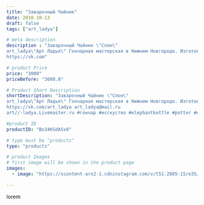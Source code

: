 ```yaml
---
title: "Заварочный Чайник"
date: 2018-10-13
draft: false
tags: ["art_ladya"]

# meta description
description : "Заварочный Чайник \"Слон\" 
art_ladya\"Арт Ладья\" Гончарная мастерская в Нижнем Новгороде. Изготовление керамики и мастер//-классы по обучению. 
https://vk.com"

# product Price
price: "3000"
priceBefore: "3600.0"

# Product Short Description
shortDescription: "Заварочный Чайник \"Слон\" 
art_ladya\"Арт Ладья\" Гончарная мастерская в Нижнем Новгороде. Изготовление керамики и мастер//-классы по обучению. 
https://vk.com/art_ladya art_ladya@mail.ru 
art//-ladya.Livemaster.ru #гончар #исскуство #elephantkettle #potter #керамикадляинтерьера #керамикаручнаяработа #гончарнаямастерская #керамиканазаказ #handmade #посудаизглины #керамика #гончарнаяпосуда #эксклюзивнаякерамика #dishes #decor #ceramicar #claygoods #teaceremony #earthenware #ceramic #design #заварочныйчайник #magic #elephant #ceramicart #магия #teapot #restoration #слон #авторскаякерамика"

#product ID
productID: "Bo34KGdASx0"

# type must be "products"
type: "products"

# product Images
# first image will be shown in the product page
images:
  - image: "https://scontent-arn2-1.cdninstagram.com/v/t51.2885-15/e35/43653369_172484547022387_803278506300726840_n.jpg?se=7&tp=1&_nc_ht=scontent-arn2-1.cdninstagram.com&_nc_cat=107&_nc_ohc=QYsUhOXlvRgAX-z_Sog&ccb=7-4&oh=c8a7998159e707c71a3312826807792d&oe=60863874&_nc_sid=86f79a&ig_cache_key=MTg4OTIyNTU1MzQzMzY2ODcyNA%3D%3D.2-ccb7-4"

---
```

lorem
